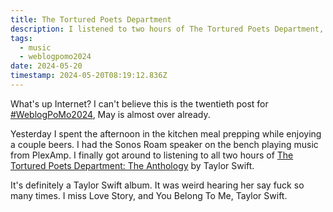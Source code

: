 ```yaml
---
title: The Tortured Poets Department
description: I listened to two hours of The Tortured Poets Department, ask me anything
tags:
  - music
  - weblogpomo2024
date: 2024-05-20
timestamp: 2024-05-20T08:19:12.836Z
---
```


What's up Internet? I can't believe this is the twentieth post for [#WeblogPoMo2024](/tags/weblogpomo2024/), May is almost over already.

Yesterday I spent the afternoon in the kitchen meal prepping while enjoying a couple beers. I had the Sonos Roam speaker on the bench playing music from PlexAmp. I finally got around to listening to all two hours of [The Tortured Poets Department: The Anthology](https://musicthread.app/link/2givWtJQqjrvKdntqoXkN7ZQpEq) by Taylor Swift. 

It's definitely a Taylor Swift album. It was weird hearing her say fuck so many times. I miss Love Story, and You Belong To Me, Taylor Swift.